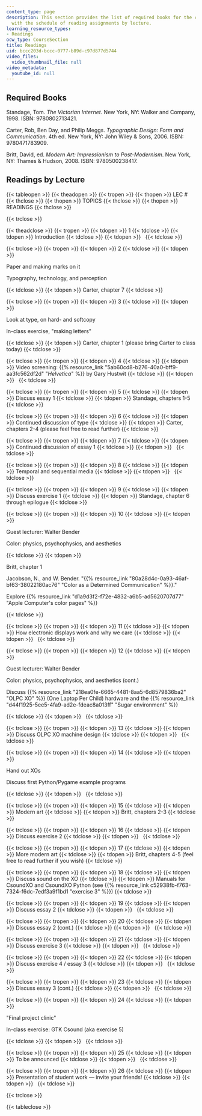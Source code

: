 ```yaml
---
content_type: page
description: This section provides the list of required books for the course along
  with the schedule of reading assignments by lecture.
learning_resource_types:
- Readings
ocw_type: CourseSection
title: Readings
uid: bccc203d-bccc-0777-b89d-c97d877d5744
video_files:
  video_thumbnail_file: null
video_metadata:
  youtube_id: null
---
```


Required Books
--------------

Standage, Tom. _The Victorian Internet_. New York, NY: Walker and Company, 1998. ISBN: 9780802713421.

Carter, Rob, Ben Day, and Philip Meggs. _Typographic Design: Form and Communication_. 4th ed. New York, NY: John Wiley & Sons, 2006. ISBN: 9780471783909.

Britt, David, ed. _Modern Art: Impressionism to Post-Modernism_. New York, NY: Thames & Hudson, 2008. ISBN: 9780500238417.

Readings by Lecture
-------------------

{{< tableopen >}}
{{< theadopen >}}
{{< tropen >}}
{{< thopen >}}
LEC #
{{< thclose >}}
{{< thopen >}}
TOPICS
{{< thclose >}}
{{< thopen >}}
READINGS
{{< thclose >}}

{{< trclose >}}

{{< theadclose >}}
{{< tropen >}}
{{< tdopen >}}
1
{{< tdclose >}}
{{< tdopen >}}
Introduction
{{< tdclose >}}
{{< tdopen >}}
 
{{< tdclose >}}

{{< trclose >}}
{{< tropen >}}
{{< tdopen >}}
2
{{< tdclose >}}
{{< tdopen >}}


Paper and making marks on it

Typography, technology, and perception


{{< tdclose >}}
{{< tdopen >}}
Carter, chapter 7
{{< tdclose >}}

{{< trclose >}}
{{< tropen >}}
{{< tdopen >}}
3
{{< tdclose >}}
{{< tdopen >}}


Look at type, on hard- and softcopy

In-class exercise, "making letters"


{{< tdclose >}}
{{< tdopen >}}
Carter, chapter 1 (please bring Carter to class today)
{{< tdclose >}}

{{< trclose >}}
{{< tropen >}}
{{< tdopen >}}
4
{{< tdclose >}}
{{< tdopen >}}
Video screening: {{% resource_link "5ab60cd8-b276-40a0-bff9-aa3fc562df2d" "_Helvetica_" %}} by Gary Hustwit
{{< tdclose >}}
{{< tdopen >}}
 
{{< tdclose >}}

{{< trclose >}}
{{< tropen >}}
{{< tdopen >}}
5
{{< tdclose >}}
{{< tdopen >}}
Discuss essay 1
{{< tdclose >}}
{{< tdopen >}}
Standage, chapters 1-5
{{< tdclose >}}

{{< trclose >}}
{{< tropen >}}
{{< tdopen >}}
6
{{< tdclose >}}
{{< tdopen >}}
Continued discussion of type
{{< tdclose >}}
{{< tdopen >}}
Carter, chapters 2-4 (please feel free to read further)
{{< tdclose >}}

{{< trclose >}}
{{< tropen >}}
{{< tdopen >}}
7
{{< tdclose >}}
{{< tdopen >}}
Continued discussion of essay 1
{{< tdclose >}}
{{< tdopen >}}
 
{{< tdclose >}}

{{< trclose >}}
{{< tropen >}}
{{< tdopen >}}
8
{{< tdclose >}}
{{< tdopen >}}
Temporal and sequential media
{{< tdclose >}}
{{< tdopen >}}
 
{{< tdclose >}}

{{< trclose >}}
{{< tropen >}}
{{< tdopen >}}
9
{{< tdclose >}}
{{< tdopen >}}
Discuss exercise 1
{{< tdclose >}}
{{< tdopen >}}
Standage, chapter 6 through epilogue
{{< tdclose >}}

{{< trclose >}}
{{< tropen >}}
{{< tdopen >}}
10
{{< tdclose >}}
{{< tdopen >}}


Guest lecturer: Walter Bender

Color: physics, psychophysics, and aesthetics


{{< tdclose >}}
{{< tdopen >}}


Britt, chapter 1

Jacobson, N., and W. Bender. "{{% resource_link "80a28d4c-0a93-46af-bf63-38022180ac76" "Color as a Determined Communication" %}}."

Explore {{% resource_link "d1a9d3f2-f72e-4832-a6b5-ad5620707d77" "Apple Computer's color pages" %}}


{{< tdclose >}}

{{< trclose >}}
{{< tropen >}}
{{< tdopen >}}
11
{{< tdclose >}}
{{< tdopen >}}
How electronic displays work and why we care
{{< tdclose >}}
{{< tdopen >}}
 
{{< tdclose >}}

{{< trclose >}}
{{< tropen >}}
{{< tdopen >}}
12
{{< tdclose >}}
{{< tdopen >}}


Guest lecturer: Walter Bender

Color: physics, psychophysics, and aesthetics (cont.)

Discuss {{% resource_link "218ea0fe-6665-4481-8aa5-6d8579836ba2" "OLPC XO" %}} (One Laptop Per Child) hardware and the {{% resource_link "d44f1925-5ee5-4fa9-ad2e-fdeac8a013ff" "Sugar environment" %}}


{{< tdclose >}}
{{< tdopen >}}
 
{{< tdclose >}}

{{< trclose >}}
{{< tropen >}}
{{< tdopen >}}
13
{{< tdclose >}}
{{< tdopen >}}
Discuss OLPC XO machine design
{{< tdclose >}}
{{< tdopen >}}
 
{{< tdclose >}}

{{< trclose >}}
{{< tropen >}}
{{< tdopen >}}
14
{{< tdclose >}}
{{< tdopen >}}


Hand out XOs

Discuss first Python/Pygame example programs


{{< tdclose >}}
{{< tdopen >}}
 
{{< tdclose >}}

{{< trclose >}}
{{< tropen >}}
{{< tdopen >}}
15
{{< tdclose >}}
{{< tdopen >}}
Modern art
{{< tdclose >}}
{{< tdopen >}}
Britt, chapters 2-3
{{< tdclose >}}

{{< trclose >}}
{{< tropen >}}
{{< tdopen >}}
16
{{< tdclose >}}
{{< tdopen >}}
Discuss exercise 2
{{< tdclose >}}
{{< tdopen >}}
 
{{< tdclose >}}

{{< trclose >}}
{{< tropen >}}
{{< tdopen >}}
17
{{< tdclose >}}
{{< tdopen >}}
More modern art
{{< tdclose >}}
{{< tdopen >}}
Britt, chapters 4-5 (feel free to read further if you wish)
{{< tdclose >}}

{{< trclose >}}
{{< tropen >}}
{{< tdopen >}}
18
{{< tdclose >}}
{{< tdopen >}}
Discuss sound on the XO
{{< tdclose >}}
{{< tdopen >}}
Manuals for CsoundXO and CsoundXO Python (see {{% resource_link c52938fb-f763-7324-f6dc-7edf3a9f1bd1 "exercise 3" %}})
{{< tdclose >}}

{{< trclose >}}
{{< tropen >}}
{{< tdopen >}}
19
{{< tdclose >}}
{{< tdopen >}}
Discuss essay 2
{{< tdclose >}}
{{< tdopen >}}
 
{{< tdclose >}}

{{< trclose >}}
{{< tropen >}}
{{< tdopen >}}
20
{{< tdclose >}}
{{< tdopen >}}
Discuss essay 2 (cont.)
{{< tdclose >}}
{{< tdopen >}}
 
{{< tdclose >}}

{{< trclose >}}
{{< tropen >}}
{{< tdopen >}}
21
{{< tdclose >}}
{{< tdopen >}}
Discuss exercise 3
{{< tdclose >}}
{{< tdopen >}}
 
{{< tdclose >}}

{{< trclose >}}
{{< tropen >}}
{{< tdopen >}}
22
{{< tdclose >}}
{{< tdopen >}}
Discuss exercise 4 / essay 3
{{< tdclose >}}
{{< tdopen >}}
 
{{< tdclose >}}

{{< trclose >}}
{{< tropen >}}
{{< tdopen >}}
23
{{< tdclose >}}
{{< tdopen >}}
Discuss essay 3 (cont.)
{{< tdclose >}}
{{< tdopen >}}
 
{{< tdclose >}}

{{< trclose >}}
{{< tropen >}}
{{< tdopen >}}
24
{{< tdclose >}}
{{< tdopen >}}


"Final project clinic"

In-class exercise: GTK Csound (aka exercise 5)


{{< tdclose >}}
{{< tdopen >}}
 
{{< tdclose >}}

{{< trclose >}}
{{< tropen >}}
{{< tdopen >}}
25
{{< tdclose >}}
{{< tdopen >}}
To be announced
{{< tdclose >}}
{{< tdopen >}}
 
{{< tdclose >}}

{{< trclose >}}
{{< tropen >}}
{{< tdopen >}}
26
{{< tdclose >}}
{{< tdopen >}}
Presentation of student work — invite your friends!
{{< tdclose >}}
{{< tdopen >}}
 
{{< tdclose >}}

{{< trclose >}}

{{< tableclose >}}